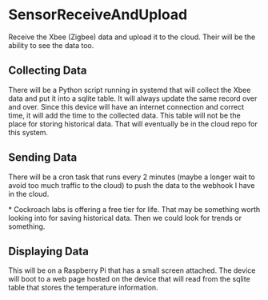 # SensorReceiveAndUpload
Receive the Xbee (Zigbee) data and upload it to the cloud. Their will be the ability to see the data too.

## Collecting Data
There will be a Python script running in systemd that will collect the Xbee data and put it into a sqlite table. It will always update the same record over and over. Since this device will have an internet connection and correct time, it will add the time to the collected data. This table will not be the place for storing historical data. That will eventually be in the cloud repo for this system.

## Sending Data
There will be a cron task that runs every 2 minutes (maybe a longer wait to avoid too much traffic to the cloud) to push the data to the webhook I have in the cloud.

\* Cockroach labs is offering a free tier for life. That may be something worth looking into for saving historical data. Then we could look for trends or something.

## Displaying Data
This will be on a Raspberry Pi that has a small screen attached. The device will boot to a web page hosted on the device that will read from the sqlite table that stores the temperature information.
